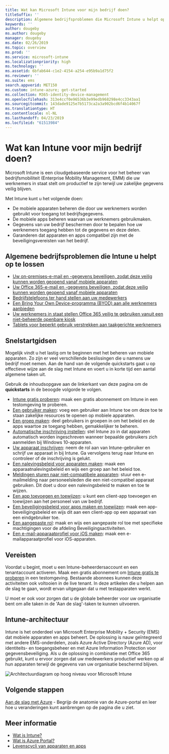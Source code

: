 ```yaml
---
title: Wat kan Microsoft Intune voor mijn bedrijf doen?
titleSuffix: ''
description: Algemene bedrijfsproblemen die Microsoft Intune u helpt op te lossen.
keywords: ''
author: dougeby
ms.author: dougeby
manager: dougeby
ms.date: 02/26/2019
ms.topic: overview
ms.prod: ''
ms.service: microsoft-intune
ms.localizationpriority: high
ms.technology: ''
ms.assetid: 6bfab644-c1e2-4154-a254-e95b9a1d75f2
ms.reviewer: ''
ms.suite: ems
search.appverid: MET150
ms.custom: intune-azure; get-started
ms.collection: M365-identity-device-management
ms.openlocfilehash: 313e4ccf0e96536b3e99edb968298e4cc3343aa1
ms.sourcegitcommit: 143dade9125e7b5173ca2a3a902bcd6f4b14067f
ms.translationtype: HT
ms.contentlocale: nl-NL
ms.lasthandoff: 04/23/2019
ms.locfileid: "61513984"
---
```

# <a name="what-can-intune-do-for-my-company"></a>Wat kan Intune voor mijn bedrijf doen?
Microsoft Intune is een cloudgebaseerde service voor het beheer van bedrijfsmobiliteit (Enterprise Mobility Management, EMM) die uw werknemers in staat stelt om productief te zijn terwijl uw zakelijke gegevens veilig blijven.

Met Intune kunt u het volgende doen:

- De mobiele apparaten beheren die door uw werknemers worden gebruikt voor toegang tot bedrijfsgegevens.
- De mobiele apps beheren waarvan uw werknemers gebruikmaken.
- Gegevens van uw bedrijf beschermen door te bepalen hoe uw werknemers toegang hebben tot de gegevens en deze delen.
- Garanderen dat apparaten en apps compatibel zijn met de beveiligingsvereisten van het bedrijf.

## <a name="common-business-problems-that-intune-helps-solve"></a>Algemene bedrijfsproblemen die Intune u helpt op te lossen

* [Uw on-premises-e-mail en -gegevens beveiligen, zodat deze veilig kunnen worden geopend vanaf mobiele apparaten](common-scenarios.md#protecting-your-on-premises-email-and-data-so-it-can-be-safely-accessed-by-mobile-devices)
* [Uw Office 365-e-mail en -gegevens beveiligen, zodat deze veilig kunnen worden geopend vanaf mobiele apparaten](common-scenarios.md#protecting-your-office-365-email-and-data-so-it-can-be-safely-accessed-by-mobile-devices)
* [Bedrijfstelefoons ter hand stellen aan uw medewerkers](common-scenarios.md#issue-corporate-owned-phones-to-your-employees)
* [Een Bring Your Own Device-programma (BYOD) aan alle werknemers aanbieden](common-scenarios.md#offer-a-bring-your-own-device-program-to-all-employees)
* [Uw werknemers in staat stellen Office 365 veilig te gebruiken vanuit een niet-beheerde openbare kiosk](common-scenarios.md#enable-your-employees-to-securely-access-office-365-from-an-unmanaged-public-kiosk)
* [Tablets voor beperkt gebruik verstrekken aan taakgerichte werknemers](common-scenarios.md#issue-limited-use-shared-tablets-to-your-employees)

## <a name="quickstarts"></a>Snelstartgidsen

Mogelijk vindt u het lastig om te beginnen met het beheren van mobiele apparaten. Zo zijn er veel verschillende beslissingen die u namens uw bedrijf moet nemen. Aan de hand van de volgende quickstarts gaat u op effectieve wijze aan de slag met Intune en voert u in korte tijd een aantal algemene taken uit.

Gebruik de inhoudsopgave aan de linkerkant van deze pagina om de **quickstarts** in de beoogde volgorde te volgen.

- [Intune gratis proberen](free-trial-sign-up.md): maak een gratis abonnement om Intune in een testomgeving te proberen.    
- [Een gebruiker maken](quickstart-create-user.md): voeg een gebruiker aan Intune toe om deze toe te staan zakelijke resources te openen op mobiele apparaten.
- [Een groep maken](quickstart-create-group.md): deel gebruikers in groepen in om het beleid en de apps waartoe ze toegang hebben, gemakkelijker te beheren.
- [Automatische inschrijving instellen](quickstart-setup-auto-enrollment.md): stel Intune zo in dat apparaten automatisch worden ingeschreven wanneer bepaalde gebruikers zich aanmelden bij Windows 10-apparaten.
- [Uw apparaat inschrijven](quickstart-enroll-windows-device.md): neem de rol aan van Intune-gebruiker en schrijf uw apparaat in bij Intune. Ga vervolgens terug naar Intune en controleer of de inschrijving is gelukt.
- [Een nalevingsbeleid voor apparaten maken](quickstart-set-password-length-android.md): maak een apparaatnalevingsbeleid en wijs een groep aan het beleid toe.
- [Meldingen sturen naar niet-compatibele apparaten](quickstart-send-notification.md): stuur een e-mailmelding naar personeelsleden die een niet-compatibel apparaat gebruiken. Dit doet u door een nalevingsbeleid te maken en toe te wijzen.
- [Een app toevoegen en toewijzen](quickstart-add-assign-app.md): u kunt een client-app toevoegen en toewijzen aan het personeel van uw bedrijf.
- [Een beveiligingsbeleid voor apps maken en toewijzen](quickstart-create-assign-app-policy.md): maak een app-beveiligingsbeleid en wijs dit aan een client-app op een apparaat van een eindgebruiker toe.
- [Een aangepaste rol](quickstart-create-custom-role.md): maak en wijs een aangepaste rol toe met specifieke machtigingen voor de afdeling Beveiligingsactiviteiten. 
- [Een e-mail-apparaatprofiel voor iOS maken](quickstart-email-profile.md): maak een e-mailapparaatprofiel voor iOS-apparaten.

## <a name="prerequisites"></a>Vereisten

Voordat u begint, moet u een Intune-beheerdersaccount en een tenantaccount activeren. Maak een gratis abonnement om [Intune gratis te proberen](free-trial-sign-up.md) in een testomgeving. Bestaande abonnees kunnen deze activiteiten ook voltooien in de live tenant. In deze artikelen die u helpen aan de slag te gaan, wordt ervan uitgegaan dat u met testapparaten werkt.

U moet er ook voor zorgen dat u de globale beheerder voor uw organisatie bent om alle taken in de 'Aan de slag'-taken te kunnen uitvoeren.

## <a name="intune-architecture"></a>Intune-architectuur

Intune is het onderdeel van Microsoft Enterprise Mobility + Security (EMS) dat mobiele apparaten en apps beheert. De oplossing is nauw geïntegreerd met andere EMS-onderdelen, zoals Azure Active Directory (Azure AD), voor identiteits- en toegangsbeheer en met Azure Information Protection voor gegevensbeveiliging. Als u de oplossing in combinatie met Office 365 gebruikt, kunt u ervoor zorgen dat uw medewerkers productief werken op al hun apparaten terwijl de gegevens van uw organisatie beschermd blijven.

![Architectuurdiagram op hoog niveau voor Microsoft Intune](/intune/media/intunearchitecture.svg)

## <a name="next-steps"></a>Volgende stappen

[Aan de slag met Azure](get-started-azure.md) - Begrijp de anatomie van de Azure-portal en leer hoe u veranderingen kunt aanbrengen op de pagina die u ziet.

## <a name="learn-more"></a>Meer informatie

* [Wat is Intune?](introduction-intune.md)
* [Wat is Azure Portal?](what-is-intune.md)
* [Levenscycli van apparaten en apps](introduction-device-app-lifecycles.md)
